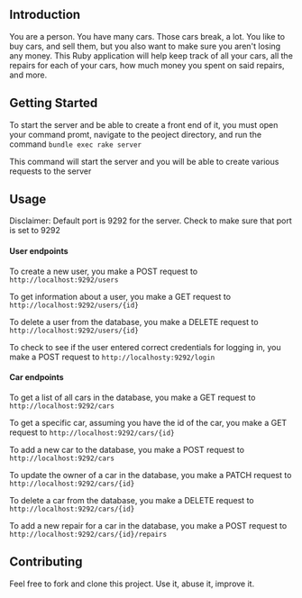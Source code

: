 ## Introduction

You are a person. You have many cars. Those cars break, a lot. You like to buy cars, and sell them, but you also want to make sure you aren't losing any money. This Ruby application will help keep track of all your cars, all the repairs for each of your cars, how much money you spent on said repairs, and more. 

## Getting Started

To start the server and be able to create a front end of it, you must open your command promt, navigate to the peoject directory, and run the command 
`bundle exec rake server`

This command will start the server and you will be able to create various requests to the server

## Usage

Disclaimer: Default port is 9292 for the server. Check to make sure that port is set to 9292

#### User endpoints

To create a new user, you make a POST request to
`http://localhost:9292/users`

To get information about a user, you make a GET request to
`http://localhost:9292/users/{id}`

To delete a user from the database, you make a DELETE request to
`http://localhost:9292/users/{id}`

To check to see if the user entered correct credentials for logging in, you make a POST request to
`http://localhosty:9292/login`

#### Car endpoints

To get a list of all cars in the database, you make a GET request to
`http://localhost:9292/cars`

To get a specific car, assuming you have the id of the car, you make a GET request to 
`http://localhost:9292/cars/{id}`

To add a new car to the database, you make a POST request to
`http://localhost:9292/cars`

To update the owner of a car in the database, you make a PATCH request to
`http://localhost:9292/cars/{id}`

To delete a car from the database, you make a DELETE request to
`http://localhost:9292/cars/{id}`

To add a new repair for a car in the database, you make a POST request to
`http://localhost:9292/cars/{id}/repairs`

## Contributing

Feel free to fork and clone this project. Use it, abuse it, improve it.

